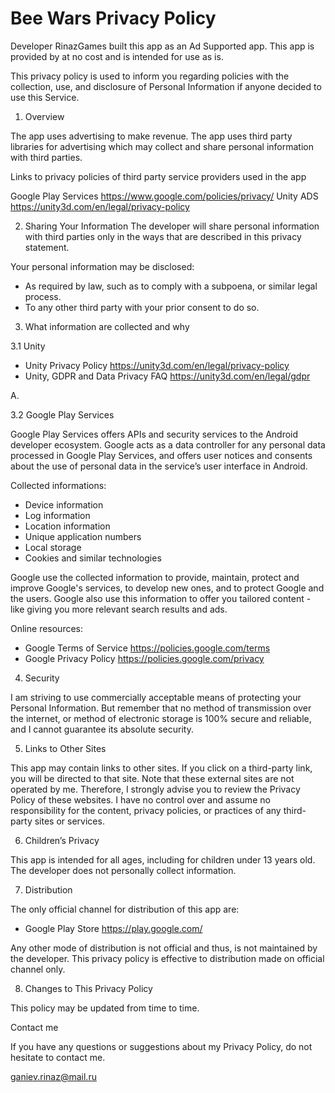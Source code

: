 # Bee Wars Privacy Policy
Developer RinazGames built this app as an Ad Supported app. This
app is provided by at no cost and is intended for use as is.

This privacy policy is used to inform you regarding policies with the collection, use, and
disclosure of Personal Information if anyone decided to use this Service.






1. Overview

The app uses advertising to make revenue. The app uses third party
libraries for advertising which may collect and share personal information with third
parties.


Links to privacy policies of third party service providers used in the app


Google Play Services https://www.google.com/policies/privacy/
Unity ADS https://unity3d.com/en/legal/privacy-policy








2. Sharing Your Information
The developer will share personal information with third parties only in the ways that are
described in this privacy statement.


Your personal information may be disclosed:
* As required by law, such as to comply with a subpoena, or similar legal process.
* To any other third party with your prior consent to do so.








3. What information are collected and why

3.1 Unity

* Unity Privacy Policy https://unity3d.com/en/legal/privacy-policy
* Unity, GDPR and Data Privacy FAQ https://unity3d.com/en/legal/gdpr

A.

3.2 Google Play Services

Google Play Services offers APIs and security services to the Android developer ecosystem.
Google acts as a data controller for any personal data processed in Google Play Services,
and offers user notices and consents about the use of personal data in the service’s user
interface in Android.


Collected informations:
* Device information
* Log information
* Location information
* Unique application numbers
* Local storage
* Cookies and similar technologies


Google use the collected information to provide, maintain, protect and improve Google's
services, to develop new ones, and to protect Google and the users. Google also use this
information to offer you tailored content - like giving you more relevant search results
and ads.


Online resources:
* Google Terms of Service https://policies.google.com/terms
* Google Privacy Policy https://policies.google.com/privacy






4. Security

I am striving to use commercially acceptable means of protecting your Personal
Information. But remember that no method of transmission over the internet, or method of
electronic storage is 100% secure and reliable, and I cannot guarantee its absolute
security.




5. Links to Other Sites

This app may contain links to other sites. If you click on a third-party link, you
will be directed to that site. Note that these external sites are not operated by me.
Therefore, I strongly advise you to review the Privacy Policy of these websites. I have
no control over and assume no responsibility for the content, privacy policies, or
practices of any third-party sites or services.






6. Children’s Privacy

This app is intended for all ages, including for children under 13 years old. The developer does not personally collect information.




7. Distribution

The only official channel for distribution of this app are:
* Google Play Store https://play.google.com/


Any other mode of distribution is not official and thus, is not maintained by the developer.
This privacy policy is effective to distribution made on official channel only.




8. Changes to This Privacy Policy

This policy may be updated from time to time.

Contact me

If you have any questions or suggestions about my Privacy Policy, do not hesitate to
contact me.

ganiev.rinaz@mail.ru
